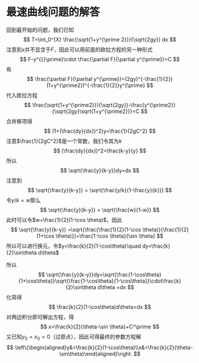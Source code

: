 # 最速曲线问题的解答

回到最开始的问题，我们已知
$$
T=\int_0^{X} \frac{\sqrt{1+y^{\prime 2}}}{\sqrt{2gy}} dx
$$
注意到$x$并不显含于$F$，因此可以用前面的欧拉方程的另一种形式
$$
F-y^{{}\prime}\cdot \frac{\partial F}{\partial y^{\prime}}=C
$$
有
$$
\frac{\partial F}{\partial y^{\prime}}=(2gy)^{-\frac{1}{2}}(1+y^{\prime2})^{-\frac{1}{2}}y^{\prime}
$$
代入欧拉方程
$$
\frac{\sqrt{1+y^{\prime2}}}{\sqrt{2gy}}-\frac{y^{\prime2}}{\sqrt{2gy}\sqrt{1+y^{\prime2}}}=C
$$
合并移项得
$$
(1+(\frac{dy}{dx})^2)y=\frac{1}{2gC^2}
$$
注意$\frac{1}{2gC^2}$是一个常数，我们令其为$k$
$$
(\frac{dy}{dx})^2=\frac{k-y}{y}
$$
所以
$$
\sqrt{\frac{y}{k-y}}dy=dx
$$
注意到
$$
\sqrt{\frac{y}{k-y}} = \sqrt{\frac{y/k}{1-\frac{y}{k}}}
$$
令$y/k=w$那么
$$
\sqrt{\frac{y}{k-y}} = \sqrt{\frac{w}{1-w}}
$$
此时可以令$w=\frac{1}{2}(1-\cos \theta)$，因此
$$
\sqrt{\frac{y}{k-y}} =\sqrt{\frac{\frac{1}{2}(1-\cos \theta)}{\frac{1}{2} (1+\cos \theta)}}=\frac{1-\cos \theta}{\sin \theta}
$$
所以可以进行换元，令$y=\frac{k}{2}(1-\cos\theta)\quad dy=\frac{k}{2}\sin\theta d\theta$

所以
$$
\sqrt{\frac{y}{k-y}}dy=\sqrt{\frac{1-\cos\theta}{1+\cos\theta}}\sqrt{\frac{1-\cos\theta}{1-\cos\theta}}\cdot\frac{k}{2}\sin\theta d\theta =dx
$$
化简得
$$
\frac{k}{2}(1-\cos\theta)d\theta=dx
$$
对两边积分即可解出方程，得
$$
x=\frac{k}{2}(\theta-\sin \theta)+C^\prime
$$
又已知$y_0=x_0=0$（过原点），因此可得最终的参数方程解
$$
\left\{\begin{aligned}y&=\frac{k}{2}(1-\cos\theta)\\x&=\frac{k}{2}(\theta-\sin\theta)\end{aligned}\right.
$$